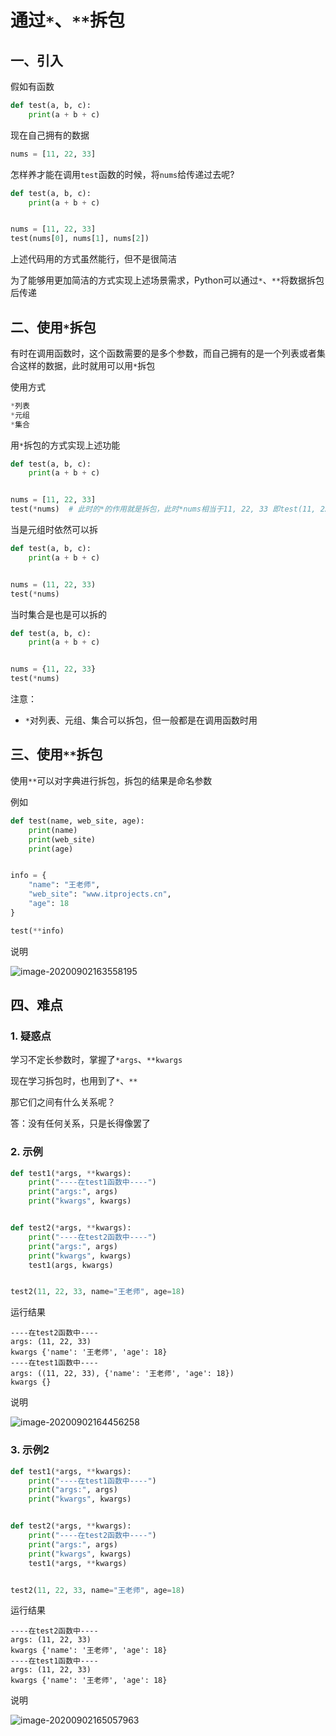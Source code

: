 # 通过`*`、`**`拆包

## 一、引入



假如有函数

```python
def test(a, b, c):
    print(a + b + c)

```

现在自己拥有的数据

```python
nums = [11, 22, 33]
```

怎样养才能在调用`test`函数的时候，将`nums`给传递过去呢?

```python
def test(a, b, c):
    print(a + b + c)


nums = [11, 22, 33]
test(nums[0], nums[1], nums[2])

```

上述代码用的方式虽然能行，但不是很简洁

为了能够用更加简洁的方式实现上述场景需求，Python可以通过`*`、`**`将数据拆包后传递



## 二、使用`*`拆包

有时在调用函数时，这个函数需要的是多个参数，而自己拥有的是一个列表或者集合这样的数据，此时就用可以用`*`拆包

使用方式

```python
*列表
*元组
*集合
```

用`*`拆包的方式实现上述功能

```python
def test(a, b, c):
    print(a + b + c)


nums = [11, 22, 33]
test(*nums)  # 此时的*的作用就是拆包，此时*nums相当于11, 22, 33 即test(11, 22, 33)

```

当是元组时依然可以拆

```python
def test(a, b, c):
    print(a + b + c)


nums = (11, 22, 33)
test(*nums)

```

当时集合是也是可以拆的

```python
def test(a, b, c):
    print(a + b + c)


nums = {11, 22, 33}
test(*nums)

```



注意：

* `*`对列表、元组、集合可以拆包，但一般都是在调用函数时用





## 三、使用`**`拆包

使用`**`可以对字典进行拆包，拆包的结果是命名参数

例如

```python
def test(name, web_site, age):
    print(name)
    print(web_site)
    print(age)


info = {
    "name": "王老师",
    "web_site": "www.itprojects.cn",
    "age": 18
}

test(**info)

```

说明

![image-20200902163558195](https://cdn.itprojects.cn/04book/0002.book.img/2020-python38/r6dvo.png)



## 四、难点

### 1. 疑惑点

学习不定长参数时，掌握了`*args`、`**kwargs`

现在学习拆包时，也用到了`*`、`**`

那它们之间有什么关系呢？

答：没有任何关系，只是长得像罢了



### 2. 示例

```python
def test1(*args, **kwargs):
    print("----在test1函数中----")
    print("args:", args)
    print("kwargs", kwargs)


def test2(*args, **kwargs):
    print("----在test2函数中----")
    print("args:", args)
    print("kwargs", kwargs)
    test1(args, kwargs)


test2(11, 22, 33, name="王老师", age=18)

```

运行结果

```
----在test2函数中----
args: (11, 22, 33)
kwargs {'name': '王老师', 'age': 18}
----在test1函数中----
args: ((11, 22, 33), {'name': '王老师', 'age': 18})
kwargs {}
```

说明

![image-20200902164456258](https://cdn.itprojects.cn/04book/0002.book.img/2020-python38/kfgov.png)



### 3. 示例2

```python
def test1(*args, **kwargs):
    print("----在test1函数中----")
    print("args:", args)
    print("kwargs", kwargs)


def test2(*args, **kwargs):
    print("----在test2函数中----")
    print("args:", args)
    print("kwargs", kwargs)
    test1(*args, **kwargs)


test2(11, 22, 33, name="王老师", age=18)

```

运行结果

```
----在test2函数中----
args: (11, 22, 33)
kwargs {'name': '王老师', 'age': 18}
----在test1函数中----
args: (11, 22, 33)
kwargs {'name': '王老师', 'age': 18}
```

说明

![image-20200902165057963](https://cdn.itprojects.cn/04book/0002.book.img/2020-python38/ar4df.png)
